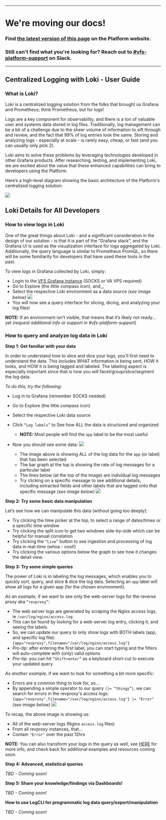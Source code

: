 ----

# We're moving our docs! 
### Find [the latest version of this page](https://depo-platform-documentation.scrollhelp.site/developer-docs/Monitoring-performance.1847787786.html) on the Platform website.

### Still can't find what you're looking for? Reach out to [#vfs-platform-support](https://dsva.slack.com/archives/CBU0KDSB1) on Slack.

----

## Centralized Logging with Loki - User Guide

### What is Loki?

Loki is a centralized logging solution from the folks that brought us Grafana and Prometheus; think Prometheus, but for logs!  

Logs are a key component for observability, and there is a ton of valuable user and systems data stored in log files. Traditionally, log management can be a bit of a challenge due to the sheer volume of information to sift through and review, and the fact that 99% of log entries look the same. Storing and analyzing logs - especially at scale - is rarely easy, cheap, or fast (and you can usually only pick 2).

Loki aims to solve these problems by leveraging technologies developed in other Grafana products. After researching, testing, and implementing Loki, we are excited about the value that these enhanced capabilities can bring to developers using the Platform.

Here’s a high-level diagram showing the basic architecture of the Platform's centralized logging solution:

![](./loki-overview.png)

## Loki Details for All Developers

### How to view logs in Loki

One of the great things about Loki - and a significant consideration in the design of our solution - is that it is part of the “Grafana stack”, and the Grafana UI is used as the visualization interface for logs aggregated by Loki.  Additionally, the query language is similar to Prometheus PromQL, so there will be some familiarity for developers that have used these tools in the past. 

To view logs in Grafana collected by Loki, simply:

- Login to the [VFS Grafana instance](http://grafana.vfs.va.gov) (SOCKS or VA VPS required)
- Go to Explore (the little compass icon), and,,,
- Select the respective Loki environment as a data source _(see image below)_
![](./loki-select-data-source.png)
- You will now see a query interface for slicing, dicing, and analyzing your log files!

**NOTE:** If an environment isn’t visible, that means that it’s likely not ready… yet _(request additional info or support in #vfs-platform-support)_

### How to query and analyze log data in Loki

**Step 1: Get familiar with your data**

In order to understand how to slice and dice your logs, you’ll first need to understand the data. This includes WHAT information is being sent, HOW it looks, and HOW it is being tagged and labeled. The labeling aspect is especially important since that is how you will facet/group/slice/segment the log data.

_To do this, try the following:_

- Log in to Grafana (remember SOCKS needed)
- Go to Explore (the little compass icon)
- Select the respective Loki data source
- Click `“Log labels”` to See how ALL the data is structured and organized
  - **NOTE:** Most people will find the `app` label to be the most useful

- Now you should see some data: 
![](./loki-get-familiar.png)

  - The image above is showing ALL of the log data for the `app` (or label) that has been selected
  - The bar graph at the top is showing the rate of log messages for a particular label
  - The lines below (at the top of the image) are individual log messages
  - Try clicking on a specific message to see additional details, including extracted fields and other labels that are tagged onto that specific message _(see image below)_
  ![](./loki-log-details.png)

**Step 2: Try some basic data manipulation**

Let’s see how we can manipulate this data (without going too deeply):

- Try clicking the time picker at the top, to select a range of dates/times or a specific time window
- Try clicking the split icon to get two windows side-by-side which can be helpful for manual correlation
- Try clicking the `“Live”` button to see ingestion and processing of log data in real-time (whoa - cool!) 
- Try clicking the various options below the graph to see how it changes the detail view.

**Step 3: Try some simple queries**

The power of Loki is in labeling the log messages, which enables you to quickly sort, query, and slice & dice the log data. Selecting an `app` label will show all logs for a given app (for the chosen environment). 

_As an example,_ if we want to see only the web-server logs for the reverse proxy aka `“revproxy”`:

- The web server logs are generated by scraping the Nginx access logs, ie `/var/log/nginx/access.log` 
- This can be found by looking for a web-server log entry, clicking it, and seeing the labels.
- So, we can update our query to only show logs with BOTH labels (app, and specific log file): `{app="revproxy",filename="/var/log/nginx/access.log"}`
- _Pro-tip:_ after entering the first label, you can start typing and the filters will auto-complete with (only) valid options
- _Pro-tip:_ you can hit `“Shift+enter”` as a keyboard short-cut to execute your updated query

_As another example,_ if we want to look for something a bit more specific:

- Errors are a common thing to look for, so… 
- By appending a simple operator to our query `(|= “thingy”)`, we can search for errors in the revproxy's access logs: `{app="revproxy",filename="/var/log/nginx/access.log"} |= "Error"` _(see image below)_
![](./loki-example-revproxy.png)

To recap, the above image is showing us:

- All of the web-server logs (Nginx `access.log` files) 
- From all revproxy instances, that…
- Contain `"Error"` over the past 12hrs

**NOTE:** You can also transform your logs in the query as well, see [HERE](https://grafana.com/blog/2020/10/28/loki-2.0-released-transform-logs-as-youre-querying-them-and-set-up-alerts-within-loki/) for more info, and check back for additional examples and resources coming soon. 

**Step 4: Advanced, statistical queries**

_TBD - Coming soon!_

**Step 5: Share your knowledge/findings via Dashboards!**

_TBD - Coming soon!_

**How to use LogCLI for programmatic log data query/export/manipulation**

_TBD - Coming soon!_

